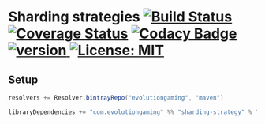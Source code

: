 # Sharding strategies [![Build Status](https://travis-ci.org/evolution-gaming/sharding-strategy.svg)](https://travis-ci.org/evolution-gaming/sharding-strategy) [![Coverage Status](https://coveralls.io/repos/evolution-gaming/sharding-strategy/badge.svg)](https://coveralls.io/r/evolution-gaming/sharding-strategy) [![Codacy Badge](https://api.codacy.com/project/badge/Grade/d60baa5803c542d6b4437cb2a5541ab4)](https://www.codacy.com/app/evolution-gaming/sharding-strategy?utm_source=github.com&amp;utm_medium=referral&amp;utm_content=evolution-gaming/sharding-strategy&amp;utm_campaign=Badge_Grade) [ ![version](https://api.bintray.com/packages/evolutiongaming/maven/sharding-strategy/images/download.svg) ](https://bintray.com/evolutiongaming/maven/sharding-strategy/_latestVersion) [![License: MIT](https://img.shields.io/badge/License-MIT-yellowgreen.svg)](https://opensource.org/licenses/MIT)

## Setup

```scala
resolvers += Resolver.bintrayRepo("evolutiongaming", "maven")

libraryDependencies += "com.evolutiongaming" %% "sharding-strategy" % "0.0.8"
```
